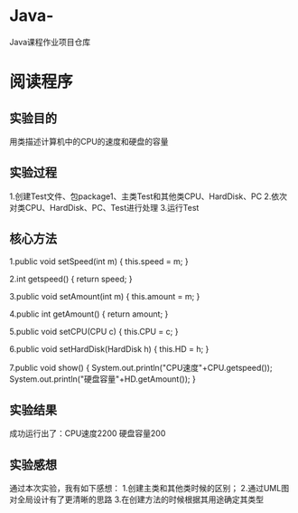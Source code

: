 # Java-
Java课程作业项目仓库

# 阅读程序

## 实验目的
用类描述计算机中的CPU的速度和硬盘的容量

## 实验过程
1.创建Test文件、包package1、主类Test和其他类CPU、HardDisk、PC
2.依次对类CPU、HardDisk、PC、Test进行处理
3.运行Test

## 核心方法
1.public void setSpeed(int m) {
		this.speed = m;
	}
  
2.int getspeed() {
		return speed;
	}
  
3.public void setAmount(int m) {
		this.amount = m;
	}
  
4.public int getAmount() {
		return amount;
	}
  
5.public void setCPU(CPU c) {
		this.CPU = c;
	}
  
6.public void setHardDisk(HardDisk h) {
		this.HD = h;
	}
  
7.public void show() {
		System.out.println("CPU速度"+CPU.getspeed());
		System.out.println("硬盘容量"+HD.getAmount());
	}
  

## 实验结果
成功运行出了：CPU速度2200
             硬盘容量200

## 实验感想
通过本次实验，我有如下感想：
1.创建主类和其他类时候的区别；
2.通过UML图对全局设计有了更清晰的思路
3.在创建方法的时候根据其用途确定其类型
